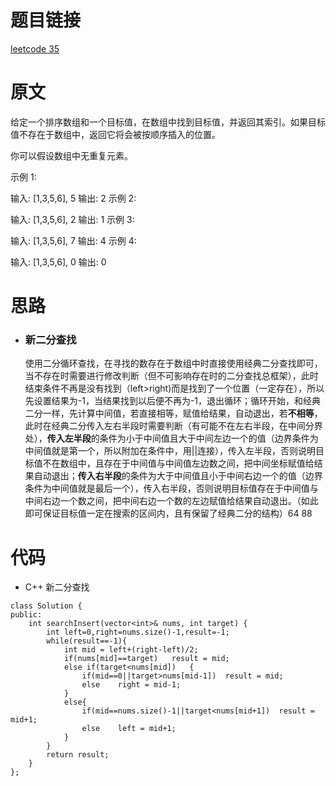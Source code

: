 # 题目链接
[leetcode 35](https://leetcode-cn.com/problems/search-in-rotated-sorted-array/)

# 原文
给定一个排序数组和一个目标值，在数组中找到目标值，并返回其索引。如果目标值不存在于数组中，返回它将会被按顺序插入的位置。

你可以假设数组中无重复元素。

示例 1:

输入: [1,3,5,6], 5
输出: 2
示例 2:

输入: [1,3,5,6], 2
输出: 1
示例 3:

输入: [1,3,5,6], 7
输出: 4
示例 4:

输入: [1,3,5,6], 0
输出: 0

# 思路
- ### **新二分查找**
  使用二分循环查找，在寻找的数存在于数组中时直接使用经典二分查找即可，当不存在时需要进行修改判断（但不可影响存在时的二分查找总框架），此时结束条件不再是没有找到（left>right)而是找到了一个位置（一定存在），所以先设置结果为-1，当结果找到以后便不再为-1，退出循环；循环开始，和经典二分一样，先计算中间值，若直接相等，赋值给结果，自动退出，若**不相等**，此时在经典二分传入左右半段时需要判断（有可能不在左右半段，在中间分界处），**传入左半段**的条件为小于中间值且大于中间左边一个的值（边界条件为中间值就是第一个，所以附加在条件中，用||连接），传入左半段，否则说明目标值不在数组中，且存在于中间值与中间值左边数之间，把中间坐标赋值给结果自动退出；**传入右半段**的条件为大于中间值且小于中间右边一个的值（边界条件为中间值就是最后一个），传入右半段，否则说明目标值存在于中间值与中间右边一个数之间，把中间右边一个数的左边赋值给结果自动退出。（如此即可保证目标值一定在搜索的区间内，且有保留了经典二分的结构）64 88

# 代码
- C++ 新二分查找
```
class Solution {
public:
    int searchInsert(vector<int>& nums, int target) {
        int left=0,right=nums.size()-1,result=-1;
        while(result==-1){
            int mid = left+(right-left)/2;
            if(nums[mid]==target)   result = mid;
            else if(target<nums[mid])   {
                if(mid==0||target>nums[mid-1])  result = mid;
                else    right = mid-1;
            }
            else{
                if(mid==nums.size()-1||target<nums[mid+1])  result = mid+1;
                else    left = mid+1;
            }
        }
        return result;
    }
};
```